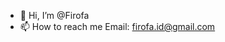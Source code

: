 - 👋 Hi, I’m @Firofa
- 📫 How to reach me Email: firofa.id@gmail.com

<!---
Firofa/Firofa is a ✨ special ✨ repository because its `README.md` (this file) appears on your GitHub profile.
You can click the Preview link to take a look at your changes.
--->

